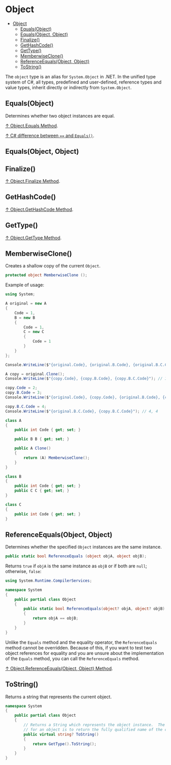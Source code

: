 # Object

- [Object](#object)
  - [Equals(Object)](#equalsobject)
  - [Equals(Object, Object)](#equalsobject-object)
  - [Finalize()](#finalize)
  - [GetHashCode()](#gethashcode)
  - [GetType()](#gettype)
  - [MemberwiseClone()](#memberwiseclone)
  - [ReferenceEquals(Object, Object)](#referenceequalsobject-object)
  - [ToString()](#tostring)

The `object` type is an alias for `System.Object` in .NET. In the unified type system of C#, all types, predefined and user-defined, reference types and value types, inherit directly or indirectly from `System.Object`.

## Equals(Object)

Determines whether two object instances are equal.

[↑ Object.Equals Method](https://docs.microsoft.com/en-us/dotnet/api/system.object.equals).

[↑ C# difference between `==` and `Equals()`](https://stackoverflow.com/questions/814878/c-sharp-difference-between-and-equals).

## Equals(Object, Object)

## Finalize()

[↑ Object.Finalize Method](https://docs.microsoft.com/en-us/dotnet/api/system.object.finalize).

## GetHashCode()

[↑ Object.GetHashCode Method](https://docs.microsoft.com/en-us/dotnet/api/system.object.gethashcode).

## GetType()

[↑ Object.GetType Method](https://docs.microsoft.com/en-us/dotnet/api/system.object.gettype).

## MemberwiseClone()

Creates a shallow copy of the current `Object`.

```csharp
protected object MemberwiseClone ();
```

Example of usage:

```csharp
using System;

A original = new A
{
    Code = 1,
    B = new B
    {
        Code = 1,
        C = new C
        {
            Code = 1
        }
    }
};

Console.WriteLine($"{original.Code}, {original.B.Code}, {original.B.C.Code}"); // 1, 1, 1

A copy = original.Clone();
Console.WriteLine($"{copy.Code}, {copy.B.Code}, {copy.B.C.Code}"); // 1, 1, 1

copy.Code = 2;
copy.B.Code = 3;
Console.WriteLine($"{original.Code}, {copy.Code}, {original.B.Code}, {copy.B.Code}"); // 1, 2, 3, 3

copy.B.C.Code = 4;
Console.WriteLine($"{original.B.C.Code}, {copy.B.C.Code}"); // 4, 4

class A
{
    public int Code { get; set; }

    public B B { get; set; }

    public A Clone()
    {
        return (A) MemberwiseClone();
    }
}

class B
{
    public int Code { get; set; }
    public C C { get; set; }
}

class C
{
    public int Code { get; set; }
}
```

## ReferenceEquals(Object, Object)

Determines whether the specified `Object` instances are the same instance.

```csharp
public static bool ReferenceEquals (object objA, object objB);
```

Returns `true` if `objA` is the same instance as `objB` or if both are `null`; otherwise, `false`:

```csharp
using System.Runtime.CompilerServices;

namespace System
{
    public partial class Object
    {
        public static bool ReferenceEquals(object? objA, object? objB)
        {
            return objA == objB;
        }
    }
}
```

Unlike the `Equals` method and the equality operator, the `ReferenceEquals` method cannot be overridden. Because of this, if you want to test two object references for equality and you are unsure about the implementation of the `Equals` method, you can call the `ReferenceEquals` method.

[↑ Object.ReferenceEquals(Object, Object) Method](https://docs.microsoft.com/en-us/dotnet/api/system.object.referenceequals).

## ToString()

Returns a string that represents the current object.

```csharp
namespace System
{
    public partial class Object
    {
        // Returns a String which represents the object instance.  The default
        // for an object is to return the fully qualified name of the class.
        public virtual string? ToString()
        {
            return GetType().ToString();
        }
    }
}
```
